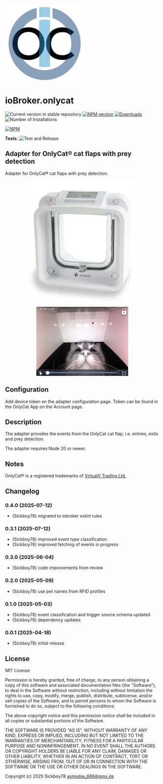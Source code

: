 ![Logo](admin/onlycat.png)

# ioBroker.onlycat

![Current version in stable repository](https://iobroker.live/badges/onlycat-stable.svg)
[![NPM version](https://img.shields.io/npm/v/iobroker.onlycat.svg)](https://www.npmjs.com/package/iobroker.onlycat)
[![Downloads](https://img.shields.io/npm/dm/iobroker.onlycat.svg)](https://www.npmjs.com/package/iobroker.onlycat)
![Number of Installations](https://iobroker.live/badges/onlycat-installed.svg)


[![NPM](https://nodei.co/npm/iobroker.onlycat.png?downloads=true)](https://nodei.co/npm/iobroker.onlycat/)

**Tests:** ![Test and Release](https://github.com/Author/ioBroker.onlycat/workflows/Test%20and%20Release/badge.svg)

## Adapter for OnlyCat® cat flaps with prey detection

Adapter for OnlyCat® cat flaps with prey detection.

<p align="center">
  <img src="/admin/onlycat-flap.webp" />
</p>
<p align="center">
  <img style="max-width: 300px" src="/admin/screenshot.jpg" />
</p>

## Configuration

Add device token on the adapter configuration page.
Token can be found in the OnlyCat App on the Account page.

## Description

The adapter provides the events from the OnlyCat cat flap, i.e. entries, exits and prey detection.

The adapter requires Node 20 or newer.

## Notes

OnlyCat® is a registered trademarks of [VirtualV Trading Ltd.](https://www.onlycat.com/)

## Changelog

### 0.4.0 (2025-07-12)

* (Sickboy78) migrated to iobroker eslint rules

### 0.3.1 (2025-07-12)

* (Sickboy78) improved event type classification
* (Sickboy78) improved fetching of events in progress

### 0.3.0 (2025-06-04)

* (Sickboy78) code improvements from review

### 0.2.0 (2025-05-09)

* (Sickboy78) use pet names from RFID profiles

### 0.1.0 (2025-05-03)

* (Sickboy78) event classification and trigger source schema updated
* (Sickboy78) dependency updates

### 0.0.1 (2025-04-18)

* (Sickboy78) initial release

## License

MIT License

Permission is hereby granted, free of charge, to any person obtaining a copy
of this software and associated documentation files (the "Software"), to deal
in the Software without restriction, including without limitation the rights
to use, copy, modify, merge, publish, distribute, sublicense, and/or sell
copies of the Software, and to permit persons to whom the Software is
furnished to do so, subject to the following conditions:

The above copyright notice and this permission notice shall be included in all
copies or substantial portions of the Software.

THE SOFTWARE IS PROVIDED "AS IS", WITHOUT WARRANTY OF ANY KIND, EXPRESS OR
IMPLIED, INCLUDING BUT NOT LIMITED TO THE WARRANTIES OF MERCHANTABILITY,
FITNESS FOR A PARTICULAR PURPOSE AND NONINFRINGEMENT. IN NO EVENT SHALL THE
AUTHORS OR COPYRIGHT HOLDERS BE LIABLE FOR ANY CLAIM, DAMAGES OR OTHER
LIABILITY, WHETHER IN AN ACTION OF CONTRACT, TORT OR OTHERWISE, ARISING FROM,
OUT OF OR IN CONNECTION WITH THE SOFTWARE OR THE USE OR OTHER DEALINGS IN THE
SOFTWARE.

Copyright (c) 2025 Sickboy78 <asmoday_666@gmx.de>